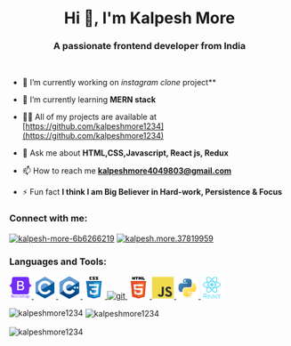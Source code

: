 <h1 align="center">Hi 👋, I'm Kalpesh More</h1>
<h3 align="center">A passionate frontend developer from India</h3>

<p align="left"> <a href="https://twitter.com/" target="blank"><img src="https://img.shields.io/twitter/follow/?logo=twitter&style=for-the-badge" alt="" /></a> </p>

- 🔭 I’m currently working on *instagram clone* project**

- 🌱 I’m currently learning **MERN stack**

- 👨‍💻 All of my projects are available at [https://github.com/kalpeshmore1234](https://github.com/kalpeshmore1234)

- 💬 Ask me about **HTML,CSS,Javascript, React js, Redux**

- 📫 How to reach me **kalpeshmore4049803@gmail.com**

- ⚡ Fun fact **I think I am Big Believer in Hard-work, Persistence & Focus**

<h3 align="left">Connect with me:</h3>
<p align="left">
<a href="https://linkedin.com/in/kalpesh-more-6b6266219" target="blank"><img align="center" src="https://raw.githubusercontent.com/rahuldkjain/github-profile-readme-generator/master/src/images/icons/Social/linked-in-alt.svg" alt="kalpesh-more-6b6266219" height="30" width="40" /></a>
<a href="https://fb.com/kalpesh.more.37819959" target="blank"><img align="center" src="https://raw.githubusercontent.com/rahuldkjain/github-profile-readme-generator/master/src/images/icons/Social/facebook.svg" alt="kalpesh.more.37819959" height="30" width="40" /></a>
</p>

<h3 align="left">Languages and Tools:</h3>
<p align="left"> <a href="https://getbootstrap.com" target="_blank" rel="noreferrer"> <img src="https://raw.githubusercontent.com/devicons/devicon/master/icons/bootstrap/bootstrap-plain-wordmark.svg" alt="bootstrap" width="40" height="40"/> </a> <a href="https://www.cprogramming.com/" target="_blank" rel="noreferrer"> <img src="https://raw.githubusercontent.com/devicons/devicon/master/icons/c/c-original.svg" alt="c" width="40" height="40"/> </a> <a href="https://www.w3schools.com/cpp/" target="_blank" rel="noreferrer"> <img src="https://raw.githubusercontent.com/devicons/devicon/master/icons/cplusplus/cplusplus-original.svg" alt="cplusplus" width="40" height="40"/> </a> <a href="https://www.w3schools.com/css/" target="_blank" rel="noreferrer"> <img src="https://raw.githubusercontent.com/devicons/devicon/master/icons/css3/css3-original-wordmark.svg" alt="css3" width="40" height="40"/> </a> <a href="https://git-scm.com/" target="_blank" rel="noreferrer"> <img src="https://www.vectorlogo.zone/logos/git-scm/git-scm-icon.svg" alt="git" width="40" height="40"/> </a> <a href="https://www.w3.org/html/" target="_blank" rel="noreferrer"> <img src="https://raw.githubusercontent.com/devicons/devicon/master/icons/html5/html5-original-wordmark.svg" alt="html5" width="40" height="40"/> </a> <a href="https://developer.mozilla.org/en-US/docs/Web/JavaScript" target="_blank" rel="noreferrer"> <img src="https://raw.githubusercontent.com/devicons/devicon/master/icons/javascript/javascript-original.svg" alt="javascript" width="40" height="40"/> </a> <a href="https://www.python.org" target="_blank" rel="noreferrer"> <img src="https://raw.githubusercontent.com/devicons/devicon/master/icons/python/python-original.svg" alt="python" width="40" height="40"/> </a> <a href="https://reactjs.org/" target="_blank" rel="noreferrer"> <img src="https://raw.githubusercontent.com/devicons/devicon/master/icons/react/react-original-wordmark.svg" alt="react" width="40" height="40"/> </a> </p>

<p><img align="left" src="https://github-readme-stats.vercel.app/api/top-langs?username=kalpeshmore1234&show_icons=true&locale=en&layout=compact" alt="kalpeshmore1234" /></p>

<p>&nbsp;<img align="center" src="https://github-readme-stats.vercel.app/api?username=kalpeshmore1234&show_icons=true&locale=en" alt="kalpeshmore1234" /></p>

<p><img align="center" src="https://github-readme-streak-stats.herokuapp.com/?user=kalpeshmore1234&" alt="kalpeshmore1234" /></p>
